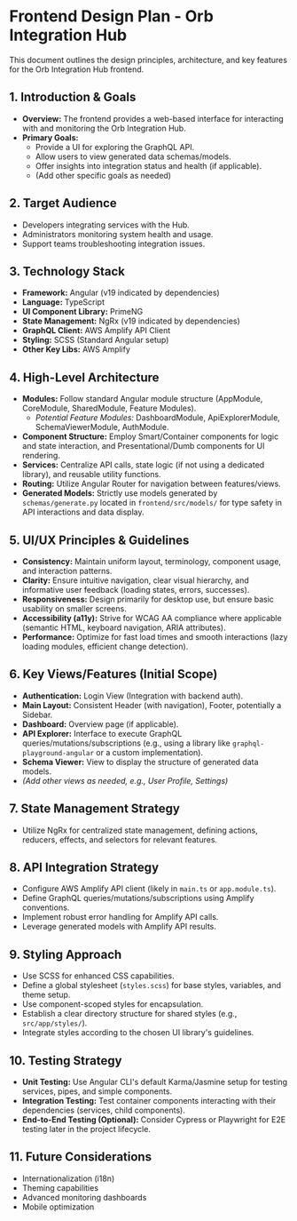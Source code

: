 # Frontend Design Plan - Orb Integration Hub

This document outlines the design principles, architecture, and key features for the Orb Integration Hub frontend.

## 1. Introduction & Goals

*   **Overview:** The frontend provides a web-based interface for interacting with and monitoring the Orb Integration Hub.
*   **Primary Goals:**
    *   Provide a UI for exploring the GraphQL API.
    *   Allow users to view generated data schemas/models.
    *   Offer insights into integration status and health (if applicable).
    *   (Add other specific goals as needed)

## 2. Target Audience

*   Developers integrating services with the Hub.
*   Administrators monitoring system health and usage.
*   Support teams troubleshooting integration issues.

## 3. Technology Stack

*   **Framework:** Angular (v19 indicated by dependencies)
*   **Language:** TypeScript
*   **UI Component Library:** PrimeNG
*   **State Management:** NgRx (v19 indicated by dependencies)
*   **GraphQL Client:** AWS Amplify API Client
*   **Styling:** SCSS (Standard Angular setup)
*   **Other Key Libs:** AWS Amplify

## 4. High-Level Architecture

*   **Modules:** Follow standard Angular module structure (AppModule, CoreModule, SharedModule, Feature Modules).
    *   *Potential Feature Modules:* DashboardModule, ApiExplorerModule, SchemaViewerModule, AuthModule.
*   **Component Structure:** Employ Smart/Container components for logic and state interaction, and Presentational/Dumb components for UI rendering.
*   **Services:** Centralize API calls, state logic (if not using a dedicated library), and reusable utility functions.
*   **Routing:** Utilize Angular Router for navigation between features/views.
*   **Generated Models:** Strictly use models generated by `schemas/generate.py` located in `frontend/src/models/` for type safety in API interactions and data display.

## 5. UI/UX Principles & Guidelines

*   **Consistency:** Maintain uniform layout, terminology, component usage, and interaction patterns.
*   **Clarity:** Ensure intuitive navigation, clear visual hierarchy, and informative user feedback (loading states, errors, successes).
*   **Responsiveness:** Design primarily for desktop use, but ensure basic usability on smaller screens.
*   **Accessibility (a11y):** Strive for WCAG AA compliance where applicable (semantic HTML, keyboard navigation, ARIA attributes).
*   **Performance:** Optimize for fast load times and smooth interactions (lazy loading modules, efficient change detection).

## 6. Key Views/Features (Initial Scope)

*   **Authentication:** Login View (Integration with backend auth).
*   **Main Layout:** Consistent Header (with navigation), Footer, potentially a Sidebar.
*   **Dashboard:** Overview page (if applicable).
*   **API Explorer:** Interface to execute GraphQL queries/mutations/subscriptions (e.g., using a library like `graphql-playground-angular` or a custom implementation).
*   **Schema Viewer:** View to display the structure of generated data models.
*   *(Add other views as needed, e.g., User Profile, Settings)*

## 7. State Management Strategy

*   Utilize NgRx for centralized state management, defining actions, reducers, effects, and selectors for relevant features.

## 8. API Integration Strategy

*   Configure AWS Amplify API client (likely in `main.ts` or `app.module.ts`).
*   Define GraphQL queries/mutations/subscriptions using Amplify conventions.
*   Implement robust error handling for Amplify API calls.
*   Leverage generated models with Amplify API results.

## 9. Styling Approach

*   Use SCSS for enhanced CSS capabilities.
*   Define a global stylesheet (`styles.scss`) for base styles, variables, and theme setup.
*   Use component-scoped styles for encapsulation.
*   Establish a clear directory structure for shared styles (e.g., `src/app/styles/`).
*   Integrate styles according to the chosen UI library's guidelines.

## 10. Testing Strategy

*   **Unit Testing:** Use Angular CLI's default Karma/Jasmine setup for testing services, pipes, and simple components.
*   **Integration Testing:** Test container components interacting with their dependencies (services, child components).
*   **End-to-End Testing (Optional):** Consider Cypress or Playwright for E2E testing later in the project lifecycle.

## 11. Future Considerations

*   Internationalization (i18n)
*   Theming capabilities
*   Advanced monitoring dashboards
*   Mobile optimization 